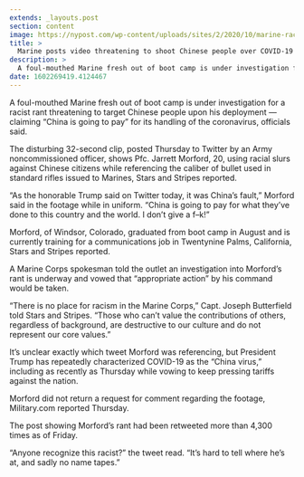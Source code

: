 ```yaml
--- 
extends: _layouts.post 
section: content 
image: https://nypost.com/wp-content/uploads/sites/2/2020/10/marine-racist.jpg?quality=90&strip=all&w=1200 
title: > 
  Marine posts video threatening to shoot Chinese people over COVID-19 
description: > 
  A foul-mouthed Marine fresh out of boot camp is under investigation for a racist rant threatening to target Chinese people upon his deployment — claiming “China is going to pay” for its handling of the coronavirus, officials said.Jarrett Morford, 20, using racial slurs against Chinese citizens while referencing the caliber of bullet used in standard rifles issued to Marines, Stars and Stripes reported.“As the honorable Trump said on Twitter today, it was China’s fault,” Morford said in the footage while in uniform.A Marine Corps spokesman told the outlet an investigation into Morford’s rant is underway and vowed that “appropriate action” by his command would be taken.Joseph Butterfield told Stars and Stripes. 
date: 1602269419.4124467 
--- 
```

A foul-mouthed Marine fresh out of boot camp is under investigation for a racist rant threatening to target Chinese people upon his deployment — claiming “China is going to pay” for its handling of the coronavirus, officials said.

The disturbing 32-second clip, posted Thursday to Twitter by an Army noncommissioned officer, shows Pfc. Jarrett Morford, 20, using racial slurs against Chinese citizens while referencing the caliber of bullet used in standard rifles issued to Marines, Stars and Stripes reported.

“As the honorable Trump said on Twitter today, it was China’s fault,” Morford said in the footage while in uniform. “China is going to pay for what they’ve done to this country and the world. I don’t give a f–k!”

Morford, of Windsor, Colorado, graduated from boot camp in August and is currently training for a communications job in Twentynine Palms, California, Stars and Stripes reported.

A Marine Corps spokesman told the outlet an investigation into Morford’s rant is underway and vowed that “appropriate action” by his command would be taken.

“There is no place for racism in the Marine Corps,” Capt. Joseph Butterfield told Stars and Stripes. “Those who can’t value the contributions of others, regardless of background, are destructive to our culture and do not represent our core values.”

It’s unclear exactly which tweet Morford was referencing, but President Trump has repeatedly characterized COVID-19 as the “China virus,” including as recently as Thursday while vowing to keep pressing tariffs against the nation.

Morford did not return a request for comment regarding the footage, Military.com reported Thursday.

The post showing Morford’s rant had been retweeted more than 4,300 times as of Friday.

“Anyone recognize this racist?” the tweet read. “It’s hard to tell where he’s at, and sadly no name tapes.”